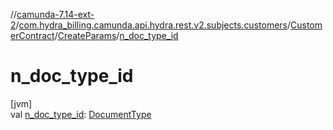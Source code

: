 //[camunda-7.14-ext-2](../../../../index.md)/[com.hydra_billing.camunda.api.hydra.rest.v2.subjects.customers](../../index.md)/[CustomerContract](../index.md)/[CreateParams](index.md)/[n_doc_type_id](n_doc_type_id.md)

# n_doc_type_id

[jvm]\
val [n_doc_type_id](n_doc_type_id.md): [DocumentType](../../../com.hydra_billing.camunda.api.hydra.common_types/-document-type/index.md)
